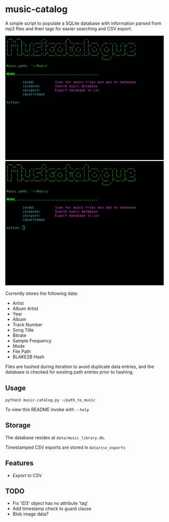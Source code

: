 # music-catalog
A simple script to populate a SQLite database with information parsed from mp3 files and their tags for easier searching and CSV export. 

![Scanning dir to db](https://raw.githubusercontent.com/dch42/music-catalog/main/data/screenshots/scan.gif)
![Exporting to CSV](https://raw.githubusercontent.com/dch42/music-catalog/main/data/screenshots/export.gif)

Currently stores the following data:

- Artist
- Album Artist
- Year
- Album
- Track Number
- Song Title
- Bitrate
- Sample Frequency
- Mode
- File Path
- BLAKE2B Hash

Files are hashed during iteration to avoid duplicate data entries, and the database is checked for existing path entries prior to hashing.

## Usage
~~~
python3 music-catalog.py ~/path_to_music
~~~
To view this README invoke with `--help`

## Storage

The database resides at `data/music_library.db`.

Timestamped CSV exports are stored in `data/csv_exports`

## Features
- Export to CSV

## TODO
- Fix 'ID3' object has no attribute 'tag'
- Add timestamp check to guard clause
- Blob image data?
